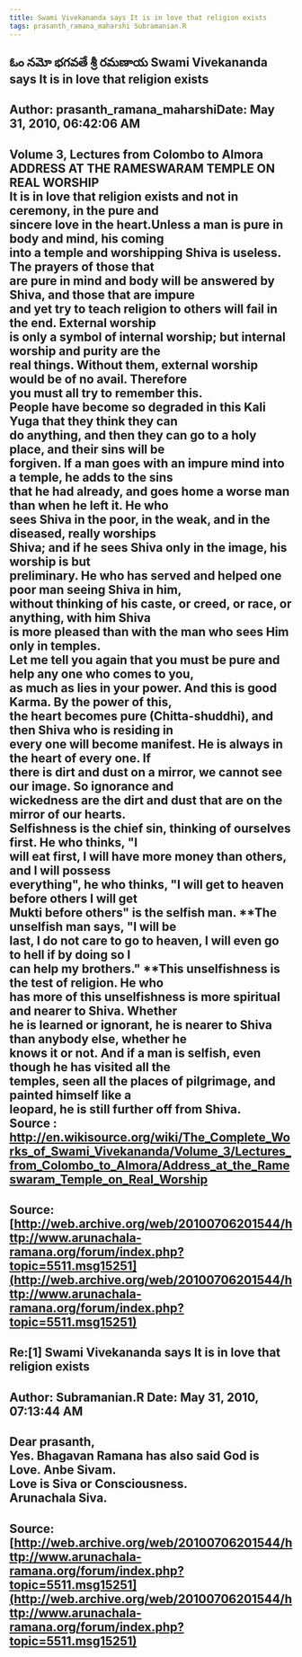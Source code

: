 ```yaml
--- 
title: Swami Vivekananda says It is in love that religion exists   
tags: prasanth_ramana_maharshi Subramanian.R  
---  
```

## ఓం నమో భగవతే శ్రీ రమణాయ Swami Vivekananda says It is in love that religion exists  
Author: prasanth_ramana_maharshiDate: May 31, 2010, 06:42:06 AM  
---  
**Volume 3, Lectures from Colombo to Almora   
ADDRESS AT THE RAMESWARAM TEMPLE ON REAL WORSHIP**   
 **It is in love that religion exists and not in ceremony, in the pure and  
sincere love in the heart.Unless a man is pure in body and mind, his coming  
into a temple and worshipping Shiva is useless.** The prayers of those that  
are pure in mind and body will be answered by Shiva, and those that are impure  
and yet try to teach religion to others will fail in the end. External worship  
is only a symbol of internal worship; but internal worship and purity are the  
real things. Without them, external worship would be of no avail. Therefore  
you must all try to remember this.   
 **People have become so degraded in this Kali Yuga that they think they can  
do anything, and then they can go to a holy place, and their sins will be  
forgiven. If a man goes with an impure mind into a temple, he adds to the sins  
that he had already, and goes home a worse man than when he left it. He who  
sees Shiva in the poor, in the weak, and in the diseased, really worships  
Shiva; and if he sees Shiva only in the image, his worship is but  
preliminary.** He who has served and helped one poor man seeing Shiva in him,  
without thinking of his caste, or creed, or race, or anything, with him Shiva  
is more pleased than with the man who sees Him only in temples.   
Let me tell you again that you must be pure and help any one who comes to you,  
as much as lies in your power. And this is good Karma. By the power of this,  
the heart becomes pure (Chitta-shuddhi), and then Shiva who is residing in  
every one will become manifest. He is always in the heart of every one. If  
there is dirt and dust on a mirror, we cannot see our image. So ignorance and  
wickedness are the dirt and dust that are on the mirror of our hearts.  
Selfishness is the chief sin, thinking of ourselves first. He who thinks, "I  
will eat first, I will have more money than others, and I will possess  
everything", he who thinks, "I will get to heaven before others I will get  
Mukti before others" is the selfish man. **The unselfish man says, "I will be  
last, I do not care to go to heaven, I will even go to hell if by doing so I  
can help my brothers." **This unselfishness is the test of religion. He who  
has more of this unselfishness is more spiritual and nearer to Shiva. Whether  
he is learned or ignorant, he is nearer to Shiva than anybody else, whether he  
knows it or not. And if a man is selfish, even though he has visited all the  
temples, seen all the places of pilgrimage, and painted himself like a  
leopard, he is still further off from Shiva.   
 **Source** : http://en.wikisource.org/wiki/The_Complete_Works_of_Swami_Vivekananda/Volume_3/Lectures_from_Colombo_to_Almora/Address_at_the_Rameswaram_Temple_on_Real_Worship
 ---  
Source:[http://web.archive.org/web/20100706201544/http://www.arunachala-ramana.org/forum/index.php?topic=5511.msg15251](http://web.archive.org/web/20100706201544/http://www.arunachala-ramana.org/forum/index.php?topic=5511.msg15251)   
---  

## Re:[1] Swami Vivekananda says It is in love that religion exists  
Author: Subramanian.R       Date: May 31, 2010, 07:13:44 AM  
---  
Dear prasanth,   
Yes. Bhagavan Ramana has also said God is Love. Anbe Sivam.   
Love is Siva or Consciousness.   
Arunachala Siva.
 ---  
Source:[http://web.archive.org/web/20100706201544/http://www.arunachala-ramana.org/forum/index.php?topic=5511.msg15251](http://web.archive.org/web/20100706201544/http://www.arunachala-ramana.org/forum/index.php?topic=5511.msg15251)   
---  

